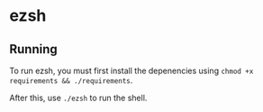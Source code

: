 # ezsh


## Running

To run ezsh, you must first install the depenencies using `chmod +x requirements && ./requirements`.

After this, use `./ezsh` to run the shell.
